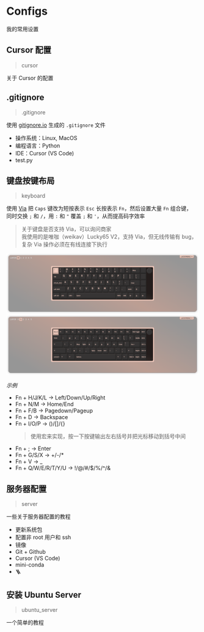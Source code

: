 # Configs
我的常用设置



## Cursor 配置
> cursor

关于 Cursor 的配置



## .gitignore
> .gitignore

使用 [gitignore.io](https://www.toptal.com/developers/gitignore) 生成的 `.gitignore` 文件

- 操作系统：Linux, MacOS
- 编程语言：Python
- IDE：Cursor (VS Code)
- test.py



## 键盘按键布局
> keyboard

使用 [Via](https://usevia.app/) 把 `Caps` 键改为短按表示 `Esc` 长按表示 `Fn`，然后设置大量 `Fn` 组合键， \
同时交换 `;` 和 `/`，用 `:` 和 `"` 覆盖 `;` 和 `'`，从而提高码字效率
> 关于键盘是否支持 Via，可以询问商家 \
> 我使用的是唯咖（weikav）Lucky65 V2，支持 Via，但无线传输有 bug，复杂 Via 操作必须在有线连接下执行

![表层布局](keyboard/表层布局.png)
![Fn 层布局](keyboard/Fn%20层布局.png)

_示例_
- Fn + H/J/K/L -> Left/Down/Up/Right
- Fn + N/M -> Home/End
- Fn + F/B -> Pagedown/Pageup
- Fn + D -> Backspace
- Fn + I/O/P -> ()/[]/{}
  > 使用宏来实现，按一下按键输出左右括号并把光标移动到括号中间
- Fn + ; -> Enter
- Fn + G/S/X -> +/-/*
- Fn + V -> _
- Fn + Q/W/E/R/T/Y/U -> !/@/#/$/%/^/&



## 服务器配置
> server

一些关于服务器配置的教程
- 更新系统包
- 配置非 root 用户和 ssh
- 镜像
- Git + Github
- Cursor (VS Code)
- mini-conda
- 🪜



## 安装 Ubuntu Server
> ubuntu_server

一个简单的教程
